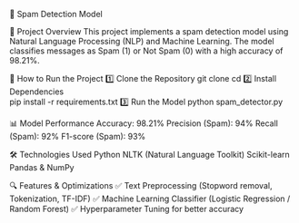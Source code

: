 📌 Spam Detection Model

📖 Project Overview
This project implements a spam detection model using Natural Language Processing (NLP) and Machine Learning. The model classifies messages as Spam (1) or Not Spam (0) with a high accuracy of 98.21%.

🚀 How to Run the Project
 1️⃣ Clone the Repository
    git clone <your-repo-link>
    cd <repo-folder>
 2️⃣ Install Dependencies  
    pip install -r requirements.txt
 3️⃣ Run the Model
    python spam_detector.py
    
📊 Model Performance
Accuracy: 98.21%
Precision (Spam): 94%
Recall (Spam): 92%
F1-score (Spam): 93%

🛠 Technologies Used
Python
NLTK (Natural Language Toolkit)
Scikit-learn
Pandas & NumPy

🔍 Features & Optimizations
✅ Text Preprocessing (Stopword removal, Tokenization, TF-IDF)
✅ Machine Learning Classifier (Logistic Regression / Random Forest)
✅ Hyperparameter Tuning for better accuracy
